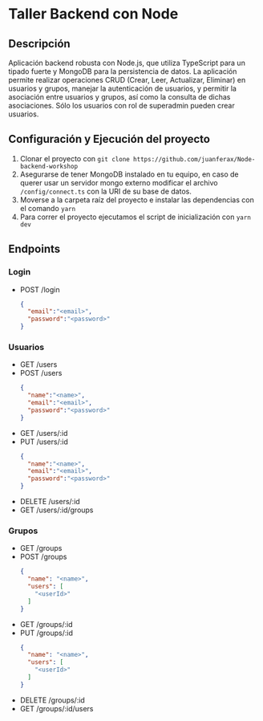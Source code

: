# Taller Backend con Node

## Descripción
Aplicación backend robusta con Node.js, que utiliza TypeScript para un tipado
fuerte y MongoDB para la persistencia de datos. La aplicación permite realizar operaciones
CRUD (Crear, Leer, Actualizar, Eliminar) en usuarios y grupos, manejar la autenticación de
usuarios, y permitir la asociación entre usuarios y grupos, así como la consulta de dichas
asociaciones. Sólo los usuarios con rol de superadmin pueden crear usuarios.

## Configuración y Ejecución del proyecto
1. Clonar el proyecto con `git clone https://github.com/juanferax/Node-backend-workshop`
2. Asegurarse de tener MongoDB instalado en tu equipo, en caso de querer usar un servidor mongo externo modificar el archivo `/config/connect.ts` con la URI de su base de datos.
3. Moverse a la carpeta raíz del proyecto e instalar las dependencias con el comando `yarn`
4. Para correr el proyecto ejecutamos el script de inicialización con `yarn dev`

## Endpoints
### Login
- POST /login
  ```json
  {
    "email":"<email>",
    "password":"<password>"
  }
  ```

### Usuarios
- GET /users<br>
- POST /users<br>
  ```json
  {
    "name":"<name>",
    "email":"<email>",
    "password":"<password>"
  }
  ```
- GET /users/:id<br>
- PUT /users/:id<br>
  ```json
  {
    "name":"<name>",
    "email":"<email>",
    "password":"<password>"
  }
  ```
- DELETE /users/:id<br>
- GET /users/:id/groups

### Grupos
- GET /groups<br>
- POST /groups<br>
  ```json
  {
    "name": "<name>",
    "users": [
      "<userId>"
    ]
  }
  ```
- GET /groups/:id<br>
- PUT /groups/:id<br>
  ```json
  {
    "name": "<name>",
    "users": [
      "<userId>"
    ]
  }
  ```
- DELETE /groups/:id<br>
- GET /groups/:id/users
